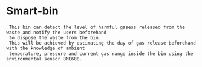 # Smart-bin
     This bin can detect the level of harmful gasess released from the waste and notify the users beforehand 
     to dispose the waste from the bin. 
     This will be achieved by estimating the day of gas release beforehand with the knowledge of ambient
     temperature, pressure and current gas range inside the bin using the environmental sensor BME688.
